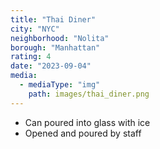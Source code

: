 ```yaml
---
title: "Thai Diner"
city: "NYC"
neighborhood: "Nolita"
borough: "Manhattan"
rating: 4
date: "2023-09-04"
media:
  - mediaType: "img"
    path: images/thai_diner.png
---
```


- Can poured into glass with ice
- Opened and poured by staff
